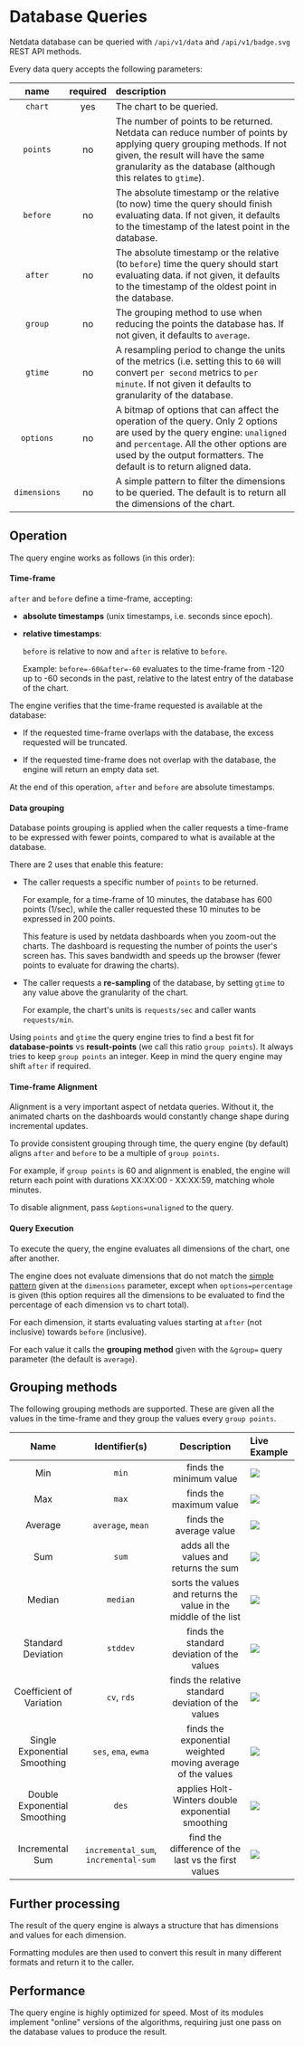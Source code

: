 # Database Queries

Netdata database can be queried with `/api/v1/data` and `/api/v1/badge.svg` REST API methods.

Every data query accepts the following parameters:

name|required|description
:----:|:----:|:---
`chart`|yes|The chart to be queried.
`points`|no|The number of points to be returned. Netdata can reduce number of points by applying query grouping methods. If not given, the result will have the same granularity as the database (although this relates to `gtime`).
`before`|no|The absolute timestamp or the relative (to now) time the query should finish evaluating data. If not given, it defaults to the timestamp of the latest point in the database.
`after`|no|The absolute timestamp or the relative (to `before`) time the query should start evaluating data. if not given, it defaults to the timestamp of the oldest point in the database.
`group`|no|The grouping method to use when reducing the points the database has. If not given, it defaults to `average`.
`gtime`|no|A resampling period to change the units of the metrics (i.e. setting this to `60` will convert `per second` metrics to `per minute`. If not given it defaults to granularity of the database.
`options`|no|A bitmap of options that can affect the operation of the query. Only 2 options are used by the query engine: `unaligned` and `percentage`. All the other options are used by the output formatters. The default is to return aligned data.
`dimensions`|no|A simple pattern to filter the dimensions to be queried. The default is to return all the dimensions of the chart.

## Operation

The query engine works as follows (in this order):

#### Time-frame

`after` and `before` define a time-frame, accepting:

- **absolute timestamps** (unix timestamps, i.e. seconds since epoch).

- **relative timestamps**:

  `before` is relative to now and `after` is relative to `before`.
  
  Example: `before=-60&after=-60` evaluates to the time-frame from -120 up to -60 seconds in
  the past, relative to the latest entry of the database of the chart. 

The engine verifies that the time-frame requested is available at the database:

- If the requested time-frame overlaps with the database, the excess requested
   will be truncated.
   
- If the requested time-frame does not overlap with the database, the engine will
   return an empty data set.

At the end of this operation, `after` and `before` are absolute timestamps.

#### Data grouping

Database points grouping is applied when the caller requests a time-frame to be
expressed with fewer points, compared to what is available at the database.

There are 2 uses that enable this feature:

- The caller requests a specific number of `points` to be returned.
  
  For example, for a time-frame of 10 minutes, the database has 600 points (1/sec),
  while the caller requested these 10 minutes to be expressed in 200 points.
  
  This feature is used by netdata dashboards when you zoom-out the charts.
  The dashboard is requesting the number of points the user's screen has.
  This saves bandwidth and speeds up the browser (fewer points to evaluate for drawing the charts).
  
- The caller requests a **re-sampling** of the database, by setting `gtime` to any value
  above the granularity of the chart.
  
  For example, the chart's units is `requests/sec` and caller wants `requests/min`.
  
Using `points` and `gtime` the query engine tries to find a best fit for **database-points**
vs **result-points** (we call this ratio `group points`). It always tries to keep `group points`
an integer. Keep in mind the query engine may shift `after` if required.

#### Time-frame Alignment

Alignment is a very important aspect of netdata queries. Without it, the animated
charts on the dashboards would constantly change shape during incremental updates.

To provide consistent grouping through time, the query engine (by default) aligns
`after` and `before` to be a multiple of `group points`.

For example, if `group points` is 60 and alignment is enabled, the engine will return
each point with durations XX:XX:00 - XX:XX:59, matching whole minutes.

To disable alignment, pass `&options=unaligned` to the query.
   
#### Query Execution

To execute the query, the engine evaluates all dimensions of the chart, one after another.

The engine does not evaluate dimensions that do not match the [simple pattern](../../../libnetdata/simple_pattern)
given at the `dimensions` parameter, except when `options=percentage` is given (this option
requires all the dimensions to be evaluated to find the percentage of each dimension vs to chart
total).

For each dimension, it starts evaluating values starting at `after` (not inclusive) towards
`before` (inclusive).

For each value it calls the **grouping method** given with the `&group=` query parameter
(the default is `average`).

## Grouping methods

The following grouping methods are supported. These are given all the values in the time-frame
and they group the values every `group points`.

Name|Identifier(s)|Description|Live Example
:---:|:---:|:---:|:---
Min|`min`|finds the minimum value|![](https://registry.my-netdata.io/api/v1/badge.svg?chart=web_log_nginx.response_statuses&options=unaligned&dimensions=success&group=min&after=-60&label=min)
Max|`max`|finds the maximum value|![](https://registry.my-netdata.io/api/v1/badge.svg?chart=web_log_nginx.response_statuses&options=unaligned&dimensions=success&group=max&after=-60&label=max)
Average|`average`, `mean`|finds the average value|![](https://registry.my-netdata.io/api/v1/badge.svg?chart=web_log_nginx.response_statuses&options=unaligned&dimensions=success&group=average&after=-60&label=average)
Sum|`sum`|adds all the values and returns the sum|![](https://registry.my-netdata.io/api/v1/badge.svg?chart=web_log_nginx.response_statuses&options=unaligned&dimensions=success&group=sum&after=-60&label=1m+sum&units=requests)
Median|`median`|sorts the values and returns the value in the middle of the list|![](https://registry.my-netdata.io/api/v1/badge.svg?chart=web_log_nginx.response_statuses&options=unaligned&dimensions=success&group=median&after=-60&label=median)
Standard Deviation|`stddev`|finds the standard deviation of the values|![](https://registry.my-netdata.io/api/v1/badge.svg?chart=web_log_nginx.response_statuses&options=unaligned&dimensions=success&group=stddev&after=-60&label=stddev)
Coefficient of Variation|`cv`, `rds`|finds the relative standard deviation of the values|![](https://registry.my-netdata.io/api/v1/badge.svg?chart=web_log_nginx.response_statuses&options=unaligned&dimensions=success&group=cv&after=-60&label=cv&units=pcent)
Single Exponential Smoothing|`ses`, `ema`, `ewma`|finds the exponential weighted moving average of the values|![](https://registry.my-netdata.io/api/v1/badge.svg?chart=web_log_nginx.response_statuses&options=unaligned&dimensions=success&group=ses&after=-60&label=ses)
Double Exponential Smoothing|`des`|applies Holt-Winters double exponential smoothing|![](https://registry.my-netdata.io/api/v1/badge.svg?chart=web_log_nginx.response_statuses&options=unaligned&dimensions=success&group=des&after=-60&label=des)
Incremental Sum|`incremental_sum`, `incremental-sum`|find the difference of the last vs the first values|![](https://registry.my-netdata.io/api/v1/badge.svg?chart=web_log_nginx.response_statuses&options=unaligned&dimensions=success&group=incremental_sum&after=-60&label=inc.+sum)

## Further processing

The result of the query engine is always a structure that has dimensions and values
for each dimension.

Formatting modules are then used to convert this result in many different formats and return it
to the caller.

## Performance

The query engine is highly optimized for speed. Most of its modules implement "online"
versions of the algorithms, requiring just one pass on the database values to produce
the result.
